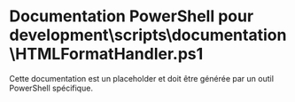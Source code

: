 # Documentation PowerShell pour development\scripts\documentation\HTMLFormatHandler.ps1

Cette documentation est un placeholder et doit être générée par un outil PowerShell spécifique.
